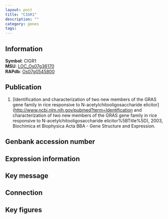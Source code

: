 ```yaml
---
layout: post
title: "CIGR1"
description: ""
category: genes
tags: 
---
```


## Information
__Symbol__: CIGR1  
__MSU__: [LOC_Os07g36170](http://rice.plantbiology.msu.edu/cgi-bin/ORF_infopage.cgi?orf=LOC_Os07g36170)  
__RAPdb__: [Os07g0545800](http://rapdb.dna.affrc.go.jp/viewer/gbrowse_details/irgsp1?name=Os07g0545800)  

## Publication
1. [Identification and characterization of two new members of the GRAS gene family in rice responsive to N-acetylchitooligosaccharide elicitor](http://www.ncbi.nlm.nih.gov/pubmed?term=Identification and characterization of two new members of the GRAS gene family in rice responsive to N-acetylchitooligosaccharide elicitor%5BTitle%5D), 2003, Biochimica et Biophysica Acta BBA - Gene Structure and Expression.

## Genbank accession number

## Expression information

## Key message

## Connection

## Key figures


